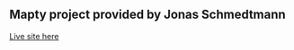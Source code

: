 ## Mapty project provided by Jonas Schmedtmann

[Live site here](https://danielbrah-mapty.netlify.app/)
